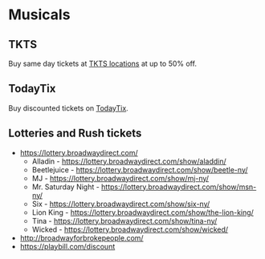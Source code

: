 # Musicals

## TKTS

Buy same day tickets at [TKTS locations](https://www.tdf.org/nyc/7/tkts-ticket-booths) at up to 50% off.

## TodayTix

Buy discounted tickets on [TodayTix](https://www.todaytix.com/nyc/category/all-shows).

## Lotteries and Rush tickets

- https://lottery.broadwaydirect.com/
    - Alladin - https://lottery.broadwaydirect.com/show/aladdin/
    - Beetlejuice - https://lottery.broadwaydirect.com/show/beetle-ny/
    - MJ - https://lottery.broadwaydirect.com/show/mj-ny/
    - Mr. Saturday Night - https://lottery.broadwaydirect.com/show/msn-ny/
    - Six - https://lottery.broadwaydirect.com/show/six-ny/
    - Lion King - https://lottery.broadwaydirect.com/show/the-lion-king/
    - Tina - https://lottery.broadwaydirect.com/show/tina-ny/
    - Wicked - https://lottery.broadwaydirect.com/show/wicked/
- http://broadwayforbrokepeople.com/
- https://playbill.com/discount
